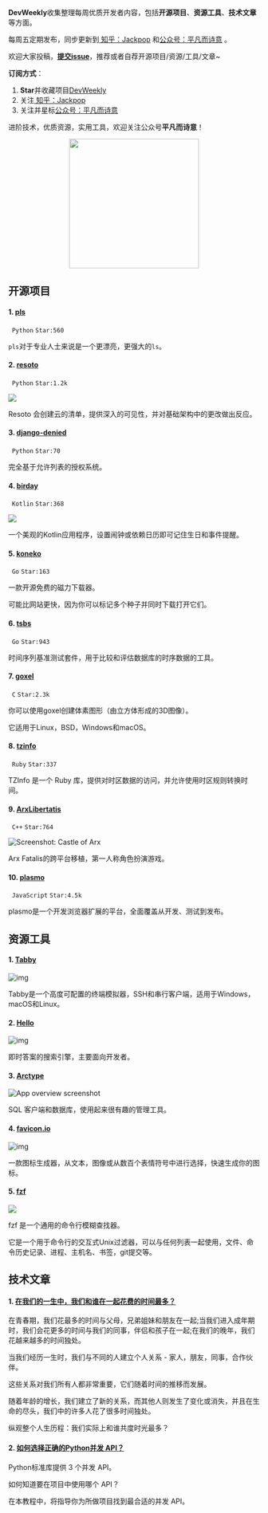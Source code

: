 **DevWeekly**收集整理每周优质开发者内容，包括**开源项目**、**资源工具**、**技术文章**等方面。

每周五定期发布，同步更新到<a href="https://www.zhihu.com/people/sharetechlee/activities">
知乎：Jackpop</a> 和<a href="https://mp.weixin.qq.com/s/hTZAGgkiMS0XPZ9OHQxFJg" rel="nofollow">公众号：平凡而诗意</a> 。

欢迎大家投稿，**[提交issue](https://github.com/Jackpopc/DevWeekly/issues)**，推荐或者自荐开源项目/资源/工具/文章~

**订阅方式**：

1. **Star**并收藏项目[DevWeekly](https://github.com/Jackpopc/DevWeekly)
2. 关注<a href="https://www.zhihu.com/people/sharetechlee/activities">
   知乎：Jackpop</a>
3. 关注并星标<a href="https://mp.weixin.qq.com/s/hTZAGgkiMS0XPZ9OHQxFJg" rel="nofollow">公众号：平凡而诗意</a>  

进阶技术，优质资源，实用工具，欢迎关注公众号**平凡而诗意**！

<p align="center">
    <img src="https://s1.ax1x.com/2022/07/10/jsCAdH.jpg" width="260" height="260"></img>
</p>

## 开源项目

#### 1. [pls](https://github.com/dhruvkb/pls)

` Python` `Star:560`

`pls`对于专业人士来说是一个更漂亮，更强大的`ls`。

#### 2. [resoto](https://github.com/someengineering/resoto)

` Python` `Star:1.2k`

![](https://pic1.zhimg.com/80/v2-6786d50c1017d49e1723230ff351d041_720w.png?source=d16d100b)

Resoto 会创建云的清单，提供深入的可见性，并对基础架构中的更改做出反应。

#### 3. [django-denied](https://github.com/mblayman/django-denied)

` Python` `Star:70`

完全基于允许列表的授权系统。

#### 4. [birday](https://github.com/m-i-n-a-r/birday)

` Kotlin` `Star:368`

![](https://pic1.zhimg.com/80/v2-1687e1e9fb89b63e1ddc29c6adb97a02_720w.png?source=d16d100b)

一个美观的Kotlin应用程序，设置闹钟或依赖日历即可记住生日和事件提醒。

#### 5. [koneko](https://github.com/irevenko/koneko)

` Go` `Star:163`

一款开源免费的磁力下载器。

可能比网站更快，因为你可以标记多个种子并同时下载打开它们。

#### 6. [tsbs](https://github.com/timescale/tsbs)

` Go` `Star:943`

时间序列基准测试套件，用于比较和评估数据库的时序数据的工具。

#### 7. [goxel](https://github.com/guillaumechereau/goxel)

` C` `Star:2.3k`

你可以使用goxel创建体素图形（由立方体形成的3D图像）。

它适用于Linux，BSD，Windows和macOS。

#### 8. [tzinfo](https://github.com/tzinfo/tzinfo)

` Ruby` `Star:337`

TZInfo 是一个 Ruby 库，提供对时区数据的访问，并允许使用时区规则转换时间。

#### 9. [ArxLibertatis](https://github.com/arx/ArxLibertatis)

` C++` `Star:764`

![Screenshot: Castle of Arx](https://pica.zhimg.com/80/v2-0525de670957f0eb0adefba659c7816a_720w.jpg?source=d16d100b)

Arx Fatalis的跨平台移植，第一人称角色扮演游戏。

#### 10. [plasmo](https://github.com/PlasmoHQ/plasmo)

` JavaScript` `Star:4.5k`

plasmo是一个开发浏览器扩展的平台，全面覆盖从开发、测试到发布。

## 资源工具

#### 1. [Tabby](https://github.com/Eugeny/tabby)

![img](https://picx.zhimg.com/80/v2-849f93437a3a9acc6ddef55c8332f245_720w.png?source=d16d100b)

Tabby是一个高度可配置的终端模拟器，SSH和串行客户端，适用于Windows，macOS和Linux。

#### 2. [Hello](https://beta.sayhello.so/?ref=producthunt)

![img](https://picx.zhimg.com/80/v2-57489efc0837b63e73f6fb718a708601_720w.png?source=d16d100b)

即时答案的搜索引擎，主要面向开发者。

#### 3. [Arctype](https://arctype.com/)

![App overview screenshot](https://arctype.com/home/images/overview.svg)

SQL 客户端和数据库，使用起来很有趣的管理工具。

#### 4. [favicon.io](https://favicon.io/)

![img](https://picx.zhimg.com/80/v2-ced2c334eb1a2f1cc6f1dd5864640835_720w.png?source=d16d100b)

一款图标生成器，从文本，图像或从数百个表情符号中进行选择，快速生成你的图标。

#### 5. [fzf](https://github.com/junegunn/fzf)

![](https://picx.zhimg.com/80/v2-2b986a97f37f739e534c3dd5c0379031_720w.png?source=d16d100b)

fzf 是一个通用的命令行模糊查找器。

它是一个用于命令行的交互式Unix过滤器，可以与任何列表一起使用，文件、命令历史记录、进程、主机名、书签，git提交等。

## 技术文章

#### 1. [在我们的一生中，我们和谁在一起花费的时间最多？](https://ourworldindata.org/time-with-others-lifetime)

在青春期，我们花最多的时间与父母，兄弟姐妹和朋友在一起;当我们进入成年期时，我们会花更多的时间与我们的同事，伴侣和孩子在一起;在我们的晚年，我们花越来越多的时间独处。

当我们经历一生时，我们与不同的人建立个人关系 - 家人，朋友，同事，合作伙伴。

这些关系对我们所有人都非常重要，它们随着时间的推移而发展。

随着年龄的增长，我们建立了新的关系，而其他人则发生了变化或消失，并且在生命的尽头，我们中的许多人花了很多时间独处。

纵观整个人生历程：我们实际上和谁共度时光最多？

#### 2. [如何选择正确的Python并发 API？](https://superfastpython.com/python-concurrency-choose-api/)

Python标准库提供 3 个并发 API。

如何知道要在项目中使用哪个 API？

在本教程中，将指导你为所做项目找到最合适的并发 API。

 

